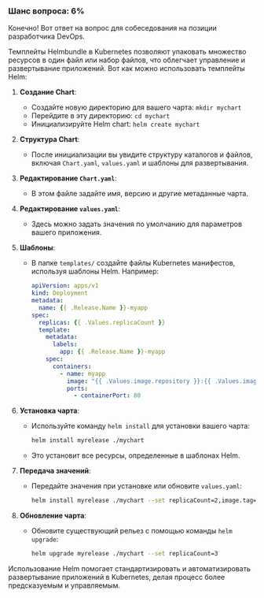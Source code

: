 ### Шанс вопроса: 6%

Конечно! Вот ответ на вопрос для собеседования на позиции разработчика DevOps.

Темплейты Helmbundle в Kubernetes позволяют упаковать множество ресурсов в один файл или набор файлов, что облегчает управление и развертывание приложений. Вот как можно использовать темплейты Helm:

1. **Создание Chart**:
   - Создайте новую директорию для вашего чарта: `mkdir mychart`
   - Перейдите в эту директорию: `cd mychart`
   - Инициализируйте Helm chart: `helm create mychart`

2. **Структура Chart**:
   - После инициализации вы увидите структуру каталогов и файлов, включая `Chart.yaml`, `values.yaml` и шаблоны для развертывания.

3. **Редактирование `Chart.yaml`**:
   - В этом файле задайте имя, версию и другие метаданные чарта.

4. **Редактирование `values.yaml`**:
   - Здесь можно задать значения по умолчанию для параметров вашего приложения.

5. **Шаблоны**:
   - В папке `templates/` создайте файлы Kubernetes манифестов, используя шаблоны Helm. Например:
     ```yaml
     apiVersion: apps/v1
     kind: Deployment
     metadata:
       name: {{ .Release.Name }}-myapp
     spec:
       replicas: {{ .Values.replicaCount }}
       template:
         metadata:
           labels:
             app: {{ .Release.Name }}-myapp
         spec:
           containers:
             - name: myapp
               image: "{{ .Values.image.repository }}:{{ .Values.image.tag }}"
               ports:
                 - containerPort: 80
     ```

6. **Установка чарта**:
   - Используйте команду `helm install` для установки вашего чарта:
     ```sh
     helm install myrelease ./mychart
     ```
   - Это установит все ресурсы, определенные в шаблонах Helm.

7. **Передача значений**:
   - Передайте значения при установке или обновите `values.yaml`:
     ```sh
     helm install myrelease ./mychart --set replicaCount=2,image.tag=latest
     ```

8. **Обновление чарта**:
   - Обновите существующий рельез с помощью команды `helm upgrade`:
     ```sh
     helm upgrade myrelease ./mychart --set replicaCount=3
     ```

Использование Helm помогает стандартизировать и автоматизировать развертывание приложений в Kubernetes, делая процесс более предсказуемым и управляемым.